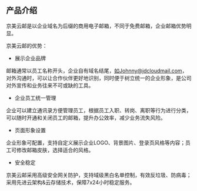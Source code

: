 ## 产品介绍

京美云邮是以企业域名为后缀的商用电子邮箱，不同于免费邮箱，企业邮箱优势明显。

京美云邮的优势：

- 展示企业品牌

邮箱通常以员工名称开头，企业自有域名结尾，如Johnny@jdcloudmail.com，对外沟通时，可以让合作伙伴更好地识别，同时便于树立统一的企业形象，是公司对外宣传和业务往来不可或缺的工具。


- 企业员工统一管理

企业可以建立通讯录方便管理员工，根据员工入职、转岗、离职等行为进行分类，可以随时开通和关闭员工的邮箱，提升办公效率，减少业务流失风险。


- 页面形象设置

企业形象可配置，支持自定义展示企业LOGO、背景图片、登录页风格等内容；员工可修改邮箱皮肤，选择适合的风格。


- 安全稳定

京美云邮采用高级安全网关防护，支持域级黑白名单控制，有效反垃圾、防病毒；采用先进云架构&云存储技术，保障7x24小时稳定服务。






